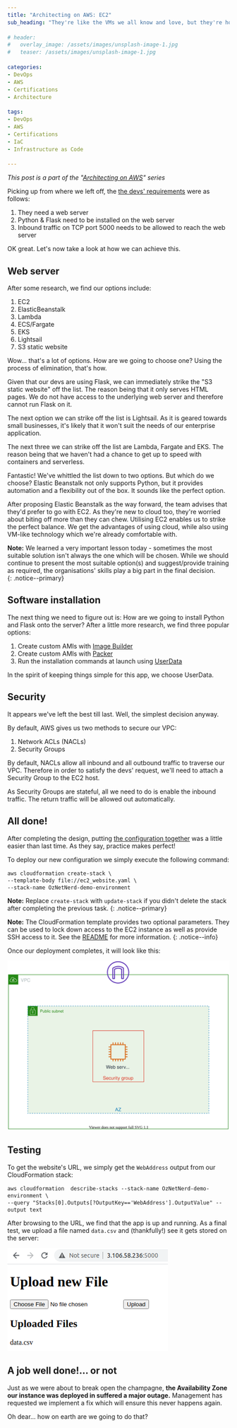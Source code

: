 ```yaml
---
title: "Architecting on AWS: EC2"
sub_heading: "They're like the VMs we all know and love, but they're hosted in the cloud"

# header:
#   overlay_image: /assets/images/unsplash-image-1.jpg
#   teaser: /assets/images/unsplash-image-1.jpg

categories:
- DevOps
- AWS
- Certifications
- Architecture

tags:
- DevOps
- AWS
- Certifications
- IaC
- Infrastructure as Code

---
```


_This post is a part of the "[Architecting on AWS](/2020/10/17/architecting-on-aws/)" series_

Picking up from where we left off, the [the devs' requirements](/2020/10/20/architecting-on-aws-infrastructure-as-code/#whats-next) were as follows:

1. They need a web server
2. Python & Flask need to be installed on the web server
3. Inbound traffic on TCP port 5000 needs to be allowed to reach the web server

OK great. Let's now take a look at how we can achieve this.

## Web server

After some research, we find our options include:

1. EC2 
2. ElasticBeanstalk
3. Lambda
4. ECS/Fargate
5. EKS
6. Lightsail
7. S3 static website


Wow... that's a lot of options. How are we going to choose one? Using the process of elimination, that's how.

Given that our devs are using Flask, we can immediately strike the "S3 static website" off the list. The reason being that it only serves HTML pages. We do not have access to the underlying web server and therefore cannot run Flask on it.

The next option we can strike off the list is Lightsail. As it is geared towards small businesses, it's likely that it won't suit the needs of our enterprise application.  

The next three we can strike off the list are Lambda, Fargate and EKS. The reason being that we haven't had a chance to get up to speed with containers and serverless.

Fantastic! We've whittled the list down to two options. But which do we choose? Elastic Beanstalk not only supports Python, but it provides automation and a flexibility out of the box. It sounds like the perfect option. 

After proposing Elastic Beanstalk as the way forward, the team advises that they'd prefer to go with EC2. As they're new to cloud too, they're worried about biting off more than they can chew. Utilising EC2 enables us to strike the perfect balance. We get the advantages of using cloud, while also using VM-like technology which we're already comfortable with.

__Note:__ We learned a very important lesson today - sometimes the most suitable solution isn't always the one which will be chosen. While we should continue to present the most suitable option(s) and suggest/provide training as required, the organisations' skills play a big part in the final decision.  
{: .notice--primary}

## Software installation

The next thing we need to figure out is: How are we going to install Python and Flask onto the server? After a little more research, we find three popular options:

1. Create custom AMIs with [Image Builder](https://aws.amazon.com/image-builder/)
2. Create custom AMIs with [Packer](https://learn.hashicorp.com/tutorials/terraform/packer)
3. Run the installation commands at launch using [UserData](https://docs.aws.amazon.com/AWSEC2/latest/UserGuide/user-data.html)

In the spirit of keeping things simple for this app, we choose UserData.

## Security

It appears we've left the best till last. Well, the simplest decision anyway.

By default, AWS gives us two methods to secure our VPC:
 1. Network ACLs (NACLs)
 2. Security Groups
  
By default, NACLs allow all inbound and all outbound traffic to traverse our VPC. Therefore in order to satisfy the devs' request, we'll need to attach a Security Group to the EC2 host. 

As Security Groups are stateful, all we need to do is enable the inbound traffic. The return traffic will be allowed out automatically.

## All done!

After completing the design, putting [the configuration together](https://github.com/OzNetNerd/Architecting-on-AWS/blob/main/EC2_Website/ec2_website.yaml) was a little easier than last time. As they say, practice makes perfect! 

To deploy our new configuration we simply execute the following command:

```
aws cloudformation create-stack \
--template-body file://ec2_website.yaml \
--stack-name OzNetNerd-demo-environment
```

__Note:__ Replace `create-stack` with `update-stack` if you didn't delete the stack after completing the previous task.
{: .notice--primary}

__Note:__ The CloudFormation template provides two optional parameters. They can be used to lock down access to the EC2 instance as well as provide SSH access to it. See the [README](https://github.com/OzNetNerd/Architecting-on-AWS/tree/main/EC2_Website) for more information.
{: .notice--info}

Once our deployment completes, it will look like this:

<p align="center"><img src="/assets/2020/10/ec2_website.svg" /></p>

## Testing

To get the website's URL, we simply get the `WebAddress` output from our CloudFormation stack:

```
aws cloudformation  describe-stacks --stack-name OzNetNerd-demo-environment \
--query "Stacks[0].Outputs[?OutputKey=='WebAddress'].OutputValue" --output text
``` 

After browsing to the URL, we find that the app is up and running. As a final test, we upload a file named `data.csv` and (thankfully!) see it gets stored on the server:

[![](/assets/2020/10/ec2-webserver-upload.png)](/assets/2020/10/ec2-webserver-upload.png)


## A job well done!... or not

Just as we were about to break open the champagne, **the  Availability Zone our instance was deployed in suffered a major outage.** Management has requested we implement a fix which will ensure this never happens again. 

Oh dear... how on earth are we going to do that?